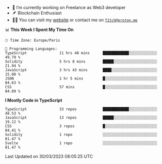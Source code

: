 - 🔭 I’m currently working on Freelance as Web3 developer
- 🪶 Blockchain Enthusiast
- 👨‍💻 You can visit my [website](https://f1tch.xyz) or contact me on [`f1tch@proton.me`](mailto:f1tch@proton.me)

<!--START_SECTION:waka-->
📊 **This Week I Spent My Time On** 

```text
🕑︎ Time Zone: Europe/Paris

💬 Programming Languages: 
TypeScript               11 hrs 40 mins      ████████████░░░░░░░░░░░░░   49.79 % 
Solidity                 5 hrs 8 mins        █████░░░░░░░░░░░░░░░░░░░░   21.94 % 
JavaScript               3 hrs 43 mins       ████░░░░░░░░░░░░░░░░░░░░░   15.88 % 
JSON                     1 hr 5 mins         █░░░░░░░░░░░░░░░░░░░░░░░░   04.63 % 
CSS                      57 mins             █░░░░░░░░░░░░░░░░░░░░░░░░   04.09 % 
```

**I Mostly Code in TypeScript** 

```text
TypeScript               33 repos            ████████████░░░░░░░░░░░░░   48.53 % 
JavaScript               13 repos            █████░░░░░░░░░░░░░░░░░░░░   19.12 % 
CSS                      3 repos             █░░░░░░░░░░░░░░░░░░░░░░░░   04.41 % 
Solidity                 1 repo              ░░░░░░░░░░░░░░░░░░░░░░░░░   01.47 % 
Svelte                   1 repo              ░░░░░░░░░░░░░░░░░░░░░░░░░   01.47 % 
```




 Last Updated on 30/03/2023 08:05:25 UTC
<!--END_SECTION:waka-->
